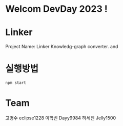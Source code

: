 # Welcom DevDay 2023 ! 
# Linker
Project Name: Linker Knowledg-graph converter.
and 
# 실행방법
```
npm start
```




# Team
고병수 eclipse1228
이학빈 Dayy9984
허세진 Jelly1500
